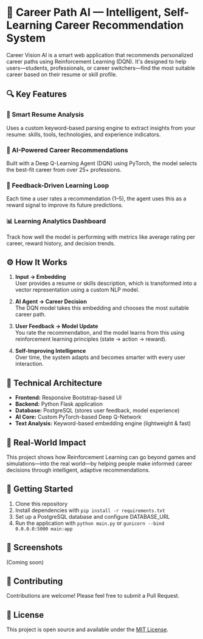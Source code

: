 # 🚀 Career Path AI — Intelligent, Self-Learning Career Recommendation System

Career Vision AI is a smart web application that recommends personalized career paths using Reinforcement Learning (DQN). It's designed to help users—students, professionals, or career switchers—find the most suitable career based on their resume or skill profile.

## 🔍 Key Features

### 📄 Smart Resume Analysis
Uses a custom keyword-based parsing engine to extract insights from your resume: skills, tools, technologies, and experience indicators.

### 🧠 AI-Powered Career Recommendations
Built with a Deep Q-Learning Agent (DQN) using PyTorch, the model selects the best-fit career from over 25+ professions.

### 🔄 Feedback-Driven Learning Loop
Each time a user rates a recommendation (1–5), the agent uses this as a reward signal to improve its future predictions.

### 📊 Learning Analytics Dashboard
Track how well the model is performing with metrics like average rating per career, reward history, and decision trends.

## ⚙️ How It Works

1. **Input → Embedding**  
   User provides a resume or skills description, which is transformed into a vector representation using a custom NLP model.

2. **AI Agent → Career Decision**  
   The DQN model takes this embedding and chooses the most suitable career path.

3. **User Feedback → Model Update**  
   You rate the recommendation, and the model learns from this using reinforcement learning principles (state → action → reward).

4. **Self-Improving Intelligence**  
   Over time, the system adapts and becomes smarter with every user interaction.

## 🧱 Technical Architecture

- **Frontend:** Responsive Bootstrap-based UI
- **Backend:** Python Flask application
- **Database:** PostgreSQL (stores user feedback, model experience)
- **AI Core:** Custom PyTorch-based Deep Q-Network
- **Text Analysis:** Keyword-based embedding engine (lightweight & fast)

## 🧪 Real-World Impact

This project shows how Reinforcement Learning can go beyond games and simulations—into the real world—by helping people make informed career decisions through intelligent, adaptive recommendations.

## 🚀 Getting Started

1. Clone this repository
2. Install dependencies with `pip install -r requirements.txt`
3. Set up a PostgreSQL database and configure DATABASE_URL
4. Run the application with `python main.py` or `gunicorn --bind 0.0.0.0:5000 main:app`

## 📸 Screenshots

(Coming soon)

## 🤝 Contributing

Contributions are welcome! Please feel free to submit a Pull Request.

## 📝 License

This project is open source and available under the [MIT License](LICENSE).
